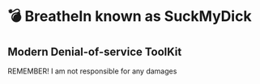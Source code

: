 # :bomb: BreatheIn known as SuckMyDick
## Modern Denial-of-service ToolKit

REMEMBER! I am not responsible for any damages
